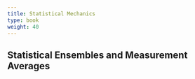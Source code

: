 ```yaml
---
title: Statistical Mechanics
type: book
weight: 40
---
```


<!--more-->

## Statistical Ensembles and Measurement Averages

